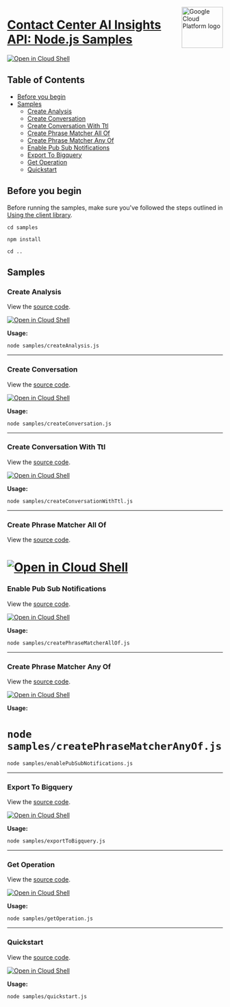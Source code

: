[//]: # "This README.md file is auto-generated, all changes to this file will be lost."
[//]: # "To regenerate it, use `python -m synthtool`."
<img src="https://avatars2.githubusercontent.com/u/2810941?v=3&s=96" alt="Google Cloud Platform logo" title="Google Cloud Platform" align="right" height="96" width="96"/>

# [Contact Center AI Insights API: Node.js Samples](https://github.com/googleapis/nodejs-contact-center-insights)

[![Open in Cloud Shell][shell_img]][shell_link]



## Table of Contents

* [Before you begin](#before-you-begin)
* [Samples](#samples)
  * [Create Analysis](#create-analysis)
  * [Create Conversation](#create-conversation)
  * [Create Conversation With Ttl](#create-conversation-with-ttl)
  * [Create Phrase Matcher All Of](#create-phrase-matcher-all-of)
  * [Create Phrase Matcher Any Of](#create-phrase-matcher-any-of)
  * [Enable Pub Sub Notifications](#enable-pub-sub-notifications)
  * [Export To Bigquery](#export-to-bigquery)
  * [Get Operation](#get-operation)
  * [Quickstart](#quickstart)

## Before you begin

Before running the samples, make sure you've followed the steps outlined in
[Using the client library](https://github.com/googleapis/nodejs-contact-center-insights#using-the-client-library).

`cd samples`

`npm install`

`cd ..`

## Samples



### Create Analysis

View the [source code](https://github.com/googleapis/nodejs-contact-center-insights/blob/main/samples/createAnalysis.js).

[![Open in Cloud Shell][shell_img]](https://console.cloud.google.com/cloudshell/open?git_repo=https://github.com/googleapis/nodejs-contact-center-insights&page=editor&open_in_editor=samples/createAnalysis.js,samples/README.md)

__Usage:__


`node samples/createAnalysis.js`


-----




### Create Conversation

View the [source code](https://github.com/googleapis/nodejs-contact-center-insights/blob/main/samples/createConversation.js).

[![Open in Cloud Shell][shell_img]](https://console.cloud.google.com/cloudshell/open?git_repo=https://github.com/googleapis/nodejs-contact-center-insights&page=editor&open_in_editor=samples/createConversation.js,samples/README.md)

__Usage:__


`node samples/createConversation.js`


-----




### Create Conversation With Ttl

View the [source code](https://github.com/googleapis/nodejs-contact-center-insights/blob/main/samples/createConversationWithTtl.js).

[![Open in Cloud Shell][shell_img]](https://console.cloud.google.com/cloudshell/open?git_repo=https://github.com/googleapis/nodejs-contact-center-insights&page=editor&open_in_editor=samples/createConversationWithTtl.js,samples/README.md)

__Usage:__


`node samples/createConversationWithTtl.js`


-----



### Create Phrase Matcher All Of

View the [source code](https://github.com/googleapis/nodejs-contact-center-insights/blob/main/samples/createPhraseMatcherAllOf.js).

[![Open in Cloud Shell][shell_img]](https://console.cloud.google.com/cloudshell/open?git_repo=https://github.com/googleapis/nodejs-contact-center-insights&page=editor&open_in_editor=samples/createPhraseMatcherAllOf.js,samples/README.md)
=======
### Enable Pub Sub Notifications

View the [source code](https://github.com/googleapis/nodejs-contact-center-insights/blob/main/samples/enablePubSubNotifications.js).

[![Open in Cloud Shell][shell_img]](https://console.cloud.google.com/cloudshell/open?git_repo=https://github.com/googleapis/nodejs-contact-center-insights&page=editor&open_in_editor=samples/enablePubSubNotifications.js,samples/README.md)

__Usage:__


`node samples/createPhraseMatcherAllOf.js`


-----




### Create Phrase Matcher Any Of

View the [source code](https://github.com/googleapis/nodejs-contact-center-insights/blob/main/samples/createPhraseMatcherAnyOf.js).

[![Open in Cloud Shell][shell_img]](https://console.cloud.google.com/cloudshell/open?git_repo=https://github.com/googleapis/nodejs-contact-center-insights&page=editor&open_in_editor=samples/createPhraseMatcherAnyOf.js,samples/README.md)

__Usage:__


`node samples/createPhraseMatcherAnyOf.js`
=======
`node samples/enablePubSubNotifications.js`


-----




### Export To Bigquery

View the [source code](https://github.com/googleapis/nodejs-contact-center-insights/blob/main/samples/exportToBigquery.js).

[![Open in Cloud Shell][shell_img]](https://console.cloud.google.com/cloudshell/open?git_repo=https://github.com/googleapis/nodejs-contact-center-insights&page=editor&open_in_editor=samples/exportToBigquery.js,samples/README.md)

__Usage:__


`node samples/exportToBigquery.js`


-----




### Get Operation

View the [source code](https://github.com/googleapis/nodejs-contact-center-insights/blob/main/samples/getOperation.js).

[![Open in Cloud Shell][shell_img]](https://console.cloud.google.com/cloudshell/open?git_repo=https://github.com/googleapis/nodejs-contact-center-insights&page=editor&open_in_editor=samples/getOperation.js,samples/README.md)

__Usage:__


`node samples/getOperation.js`


-----




### Quickstart

View the [source code](https://github.com/googleapis/nodejs-contact-center-insights/blob/main/samples/quickstart.js).

[![Open in Cloud Shell][shell_img]](https://console.cloud.google.com/cloudshell/open?git_repo=https://github.com/googleapis/nodejs-contact-center-insights&page=editor&open_in_editor=samples/quickstart.js,samples/README.md)

__Usage:__


`node samples/quickstart.js`






[shell_img]: https://gstatic.com/cloudssh/images/open-btn.png
[shell_link]: https://console.cloud.google.com/cloudshell/open?git_repo=https://github.com/googleapis/nodejs-contact-center-insights&page=editor&open_in_editor=samples/README.md
[product-docs]: https://cloud.google.com/solutions/contact-center
